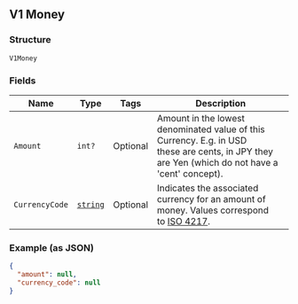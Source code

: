 ## V1 Money

### Structure

`V1Money`

### Fields

| Name | Type | Tags | Description |
|  --- | --- | --- | --- |
| `Amount` | `int?` | Optional | Amount in the lowest denominated value of this Currency. E.g. in USD<br>these are cents, in JPY they are Yen (which do not have a 'cent' concept). |
| `CurrencyCode` | [`string`](/doc/models/currency.md) | Optional | Indicates the associated currency for an amount of money. Values correspond<br>to [ISO 4217](https://wikipedia.org/wiki/ISO_4217). |

### Example (as JSON)

```json
{
  "amount": null,
  "currency_code": null
}
```

